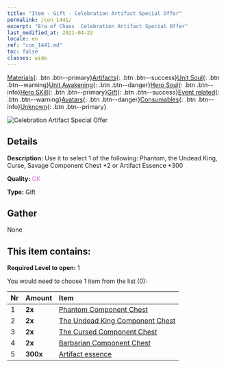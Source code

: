```yaml
---
title: "Item - Gift - Celebration Artifact Special Offer"
permalink: /con_1441/
excerpt: "Era of Chaos  Celebration Artifact Special Offer"
last_modified_at: 2021-04-22
locale: en
ref: "con_1441.md"
toc: false
classes: wide
---
```

 [Materials](/Items/){: .btn .btn--primary}[Artifacts](/Items/Artifacts/){: .btn .btn--success}[Unit Soul](/Items/UnitSoul/){: .btn .btn--warning}[Unit Awakening](/Items/UnitAwakening/){: .btn .btn--danger}[Hero Soul](/Items/HeroSoul/){: .btn .btn--info}[Hero SKill](/Items/HeroSkill/){: .btn .btn--primary}[Gift](/Items/Gift/){: .btn .btn--success}[Event related](/Items/Events/){: .btn .btn--warning}[Avatars](/Items/Avatars/){: .btn .btn--danger}[Consumables](/Items/Consumables/){: .btn .btn--info}[Unknown](/Items/Unknown/){: .btn .btn--primary}

 ![Celebration Artifact Special Offer](/images/t/i_907055.png)

## Details
 **Description:** Use it to select 1 of the following: Phantom, the Undead King, Curse, Savage Component Chest *2 or Artifact Essence *300

 **Quality:** <span style="color: #DA70D6">OK</span>

 **Type:** Gift

## Gather

  None

## This item contains:

 **Required Level to open:** 1

 You would need to choose 1 item from the list (0):

  | Nr | Amount |     Item    |
  |:---|:-------|:------------|
  | 1 |  **2x** | [Phantom Component Chest](/Items/con_1339/) |  | 
  | 2 |  **2x** | [The Undead King Component Chest](/Items/con_1340/) |  | 
  | 3 |  **2x** | [The Cursed Component Chest](/Items/con_1341/) |  | 
  | 4 |  **2x** | [Barbarian Component Chest](/Items/con_1342/) |  | 
  | 5 |  **300x** | [Artifact essence](/Items/con_905/) |  | 

